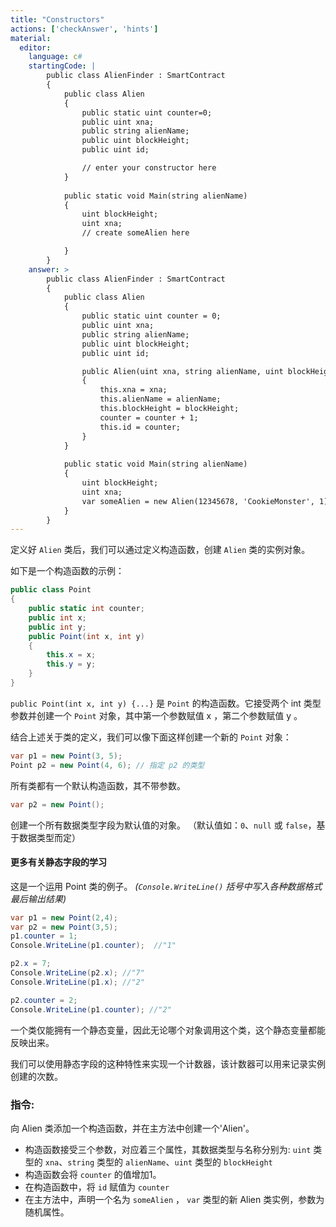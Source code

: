 ```yaml
---
title: "Constructors"
actions: ['checkAnswer', 'hints']
material: 
  editor:
    language: c#
    startingCode: |
        public class AlienFinder : SmartContract
        {
            public class Alien
            {
                public static uint counter=0; 
                public uint xna;
                public string alienName;
                public uint blockHeight;
                public uint id; 

                // enter your constructor here
            }
            
            public static void Main(string alienName)
            {
                uint blockHeight;
                uint xna; 
                // create someAlien here

            }
        }
    answer: > 
        public class AlienFinder : SmartContract
        {
            public class Alien
            {
                public static uint counter = 0; 
                public uint xna;
                public string alienName;
                public uint blockHeight;
                public uint id; 

                public Alien(uint xna, string alienName, uint blockHeight) 
                {
                    this.xna = xna; 
                    this.alienName = alienName;
                    this.blockHeight = blockHeight;
                    counter = counter + 1;
                    this.id = counter; 
                }
            }
            
            public static void Main(string alienName)
            {
                uint blockHeight;
                uint xna; 
                var someAlien = new Alien(12345678, 'CookieMonster', 1);
            }
        }
---
```



定义好 `Alien` 类后，我们可以通过定义构造函数，创建 `Alien` 类的实例对象。

如下是一个构造函数的示例：

```c#
public class Point
{
    public static int counter; 
    public int x;
    public int y;
    public Point(int x, int y)
    {
        this.x = x;
        this.y = y;
    }
}
```

`public Point(int x, int y) {...}` 是 `Point` 的构造函数。它接受两个 int 类型参数并创建一个 `Point` 对象，其中第一个参数赋值  x ，第二个参数赋值  y 。

结合上述关于类的定义，我们可以像下面这样创建一个新的 `Point` 对象：

```c#
var p1 = new Point(3, 5);
Point p2 = new Point(4, 6); // 指定 p2 的类型
```

所有类都有一个默认构造函数，其不带参数。

```c#
var p2 = new Point(); 
```
创建一个所有数据类型字段为默认值的对象。
（默认值如：`0`、`null` 或 `false`，基于数据类型而定）

#### 更多有关静态字段的学习

这是一个运用 Point 类的例子。
*(`Console.WriteLine()` 括号中写入各种数据格式最后输出结果)*

```c#
var p1 = new Point(2,4); 
var p2 = new Point(3,5); 
p1.counter = 1; 
Console.WriteLine(p1.counter);  //"1"

p2.x = 7; 
Console.WriteLine(p2.x); //"7"
Console.WriteLine(p1.x); //"2"

p2.counter = 2; 
Console.WriteLine(p1.counter); //"2"
```
一个类仅能拥有一个静态变量，因此无论哪个对象调用这个类，这个静态变量都能反映出来。

我们可以使用静态字段的这种特性来实现一个计数器，该计数器可以用来记录实例创建的次数。

### 指令: 

向 Alien 类添加一个构造函数，并在主方法中创建一个'Alien'。

- 构造函数接受三个参数，对应着三个属性，其数据类型与名称分别为: `uint` 类型的 `xna`、`string` 类型的 `alienName`、`uint` 类型的 `blockHeight`
- 构造函数会将 `counter` 的值增加1。
- 在构造函数中，将 `id` 赋值为 `counter`
- 在主方法中，声明一个名为 `someAlien` ， `var` 类型的新 Alien 类实例，参数为随机属性。

